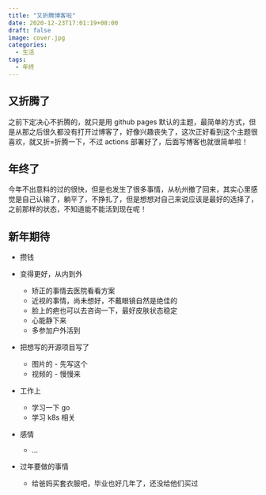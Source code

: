 ```yaml
---
title: "又折腾博客啦"
date: 2020-12-23T17:01:19+08:00
draft: false
image: cover.jpg
categories:
  - 生活
tags:
  - 年终
---
```


## 又折腾了

之前下定决心不折腾的，就只是用 github pages 默认的主题，最简单的方式，但是从那之后很久都没有打开过博客了，好像兴趣丧失了，这次正好看到这个主题很喜欢，就又折=折腾一下，不过 actions 部署好了，后面写博客也就很简单啦！

## 年终了

今年不出意料的过的很快，但是也发生了很多事情，从杭州撤了回来，其实心里感觉是自己认输了，躺平了，不挣扎了，但是想想对自己来说应该是最好的选择了，之前那样的状态，不知道能不能活到现在呢！

## 新年期待

- 攒钱
- 变得更好，从内到外
  - 矫正的事情去医院看看方案
  - 近视的事情，尚未想好，不戴眼镜自然是绝佳的
  - 脸上的疤也可以去咨询一下，最好皮肤状态稳定
  - 心能静下来
  - 多参加户外活到
- 把想写的开源项目写了
  - 图片的 - 先写这个
  - 视频的 - 慢慢来
- 工作上
  - 学习一下 go
  - 学习 k8s 相关
- 感情

  - ...

- 过年要做的事情
  - 给爸妈买套衣服吧，毕业也好几年了，还没给他们买过
